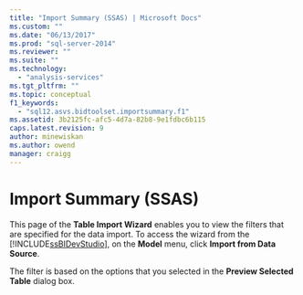 ```yaml
---
title: "Import Summary (SSAS) | Microsoft Docs"
ms.custom: ""
ms.date: "06/13/2017"
ms.prod: "sql-server-2014"
ms.reviewer: ""
ms.suite: ""
ms.technology: 
  - "analysis-services"
ms.tgt_pltfrm: ""
ms.topic: conceptual
f1_keywords: 
  - "sql12.asvs.bidtoolset.importsummary.f1"
ms.assetid: 3b2125fc-afc5-4d7a-82b8-9e1fdbc6b115
caps.latest.revision: 9
author: minewiskan
ms.author: owend
manager: craigg
---
```

# Import Summary (SSAS)
  This page of the **Table Import Wizard** enables you to view the filters that are specified for the data import. To access the wizard from the [!INCLUDE[ssBIDevStudio](../includes/ssbidevstudio-md.md)], on the **Model** menu, click **Import from Data Source**.  
  
 The filter is based on the options that you selected in the **Preview Selected Table** dialog box.  
  
  
